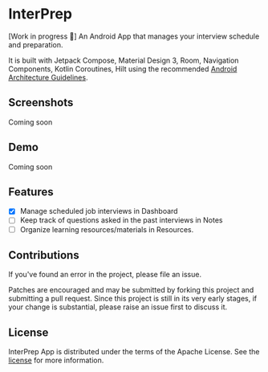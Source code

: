 # InterPrep

[Work in progress 🚧] An Android App that manages your interview schedule and preparation.

It is built with Jetpack Compose, Material Design 3, Room, Navigation Components, Kotlin Coroutines,
Hilt using the recommended <a href="https://developer.android.com/topic/architecture">Android
Architecture Guidelines</a>.

## Screenshots
Coming soon

## Demo
Coming soon

## Features

- [x] Manage scheduled job interviews in Dashboard
- [ ] Keep track of questions asked in the past interviews in Notes
- [ ] Organize learning resources/materials in Resources.

## Contributions

If you've found an error in the project, please file an issue.

Patches are encouraged and may be submitted by forking this project and submitting a pull request.
Since this project is still in its very early stages, if your change is substantial, please raise an
issue first to discuss it.

## License

InterPrep App is distributed under the terms of the Apache License. See the
[license](LICENSE) for more information.